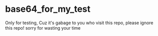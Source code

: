 # base64_for_my_test
Only for testing, Cuz it's gabage to you who visit this repo, please ignore this repo!
sorry for wasting your time
